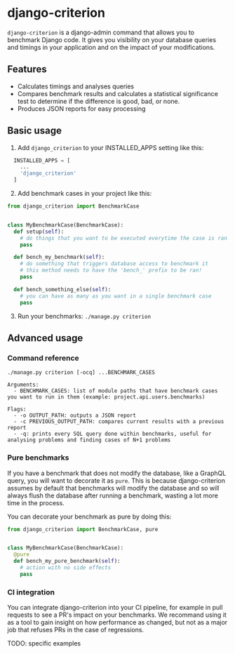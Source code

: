 # django-criterion

`django-criterion` is a django-admin command that allows you to benchmark Django code.
It gives you visibility on your database queries and timings in your application and on the impact of your modifications.


## Features

- Calculates timings and analyses queries
- Compares benchmark results and calculates a statistical significance test to determine if the difference is good, bad, or none.
- Produces JSON reports for easy processing


## Basic usage

1. Add `django_criterion` to your INSTALLED_APPS setting like this:
```python
  INSTALLED_APPS = [
    ...
    'django_criterion'
  ]
```

2. Add benchmark cases in your project like this:
```python
from django_criterion import BenchmarkCase


class MyBenchmarkCase(BenchmarkCase):
  def setup(self):
    # do things that you want to be executed everytime the case is ran
    pass

  def bench_my_benchmark(self):
    # do something that triggers database access to benchmark it
    # this method needs to have the 'bench_' prefix to be ran!
    pass

  def bench_something_else(self):
    # you can have as many as you want in a single benchmark case
    pass
```

3. Run your benchmarks: `./manage.py criterion`


## Advanced usage

### Command reference
```
./manage.py criterion [-ocq] ...BENCHMARK_CASES

Arguments:
  - BENCHMARK_CASES: list of module paths that have benchmark cases you want to run in them (example: project.api.users.benchmarks)

Flags:
  - -o OUTPUT_PATH: outputs a JSON report
  - -c PREVIOUS_OUTPUT_PATH: compares current results with a previous report
  - -q: prints every SQL query done within benchmarks, useful for analysing problems and finding cases of N+1 problems
```

### Pure benchmarks

If you have a benchmark that does not modify the database, like a GraphQL query, you will want to decorate it as `pure`. This is because django-criterion assumes by default that benchmarks will modify the database and so will always flush the database after running a benchmark, wasting a lot more time in the process.

You can decorate your benchmark as pure by doing this:

```python
from django_criterion import BenchmarkCase, pure


class MyBenchmarkCase(BenchmarkCase):
  @pure
  def bench_my_pure_benchmark(self):
    # action with no side effects
    pass
```

### CI integration

You can integrate django-criterion into your CI pipeline, for example in pull requests to see a PR's impact on your benchmarks. We recommand using it as a tool to gain insight on how performance as changed, but not as a major job that refuses PRs in the case of regressions.


TODO: specific examples
